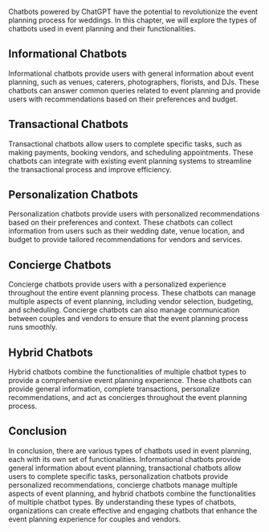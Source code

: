 

Chatbots powered by ChatGPT have the potential to revolutionize the event planning process for weddings. In this chapter, we will explore the types of chatbots used in event planning and their functionalities.

Informational Chatbots
----------------------

Informational chatbots provide users with general information about event planning, such as venues, caterers, photographers, florists, and DJs. These chatbots can answer common queries related to event planning and provide users with recommendations based on their preferences and budget.

Transactional Chatbots
----------------------

Transactional chatbots allow users to complete specific tasks, such as making payments, booking vendors, and scheduling appointments. These chatbots can integrate with existing event planning systems to streamline the transactional process and improve efficiency.

Personalization Chatbots
------------------------

Personalization chatbots provide users with personalized recommendations based on their preferences and context. These chatbots can collect information from users such as their wedding date, venue location, and budget to provide tailored recommendations for vendors and services.

Concierge Chatbots
------------------

Concierge chatbots provide users with a personalized experience throughout the entire event planning process. These chatbots can manage multiple aspects of event planning, including vendor selection, budgeting, and scheduling. Concierge chatbots can also manage communication between couples and vendors to ensure that the event planning process runs smoothly.

Hybrid Chatbots
---------------

Hybrid chatbots combine the functionalities of multiple chatbot types to provide a comprehensive event planning experience. These chatbots can provide general information, complete transactions, personalize recommendations, and act as concierges throughout the event planning process.

Conclusion
----------

In conclusion, there are various types of chatbots used in event planning, each with its own set of functionalities. Informational chatbots provide general information about event planning, transactional chatbots allow users to complete specific tasks, personalization chatbots provide personalized recommendations, concierge chatbots manage multiple aspects of event planning, and hybrid chatbots combine the functionalities of multiple chatbot types. By understanding these types of chatbots, organizations can create effective and engaging chatbots that enhance the event planning experience for couples and vendors.
